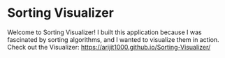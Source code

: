 # Sorting Visualizer

Welcome to Sorting Visualizer! I built this application because I was fascinated by sorting algorithms, and I wanted to visualize them in action. 
Check out the Visualizer: https://arijit1000.github.io/Sorting-Visualizer/
